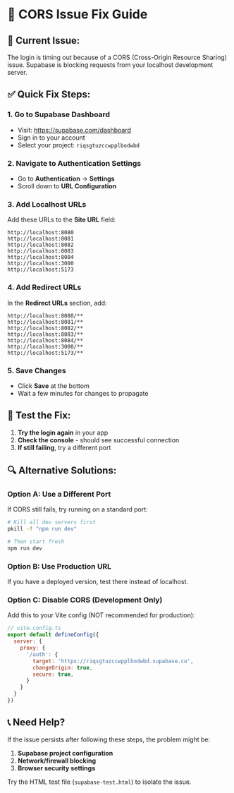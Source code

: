 # 🔧 CORS Issue Fix Guide

## 🚨 **Current Issue:**
The login is timing out because of a CORS (Cross-Origin Resource Sharing) issue. Supabase is blocking requests from your localhost development server.

## ✅ **Quick Fix Steps:**

### **1. Go to Supabase Dashboard**
- Visit: https://supabase.com/dashboard
- Sign in to your account
- Select your project: `riqsgtuzccwpplbodwbd`

### **2. Navigate to Authentication Settings**
- Go to **Authentication** → **Settings**
- Scroll down to **URL Configuration**

### **3. Add Localhost URLs**
Add these URLs to the **Site URL** field:
```
http://localhost:8080
http://localhost:8081
http://localhost:8082
http://localhost:8083
http://localhost:8084
http://localhost:3000
http://localhost:5173
```

### **4. Add Redirect URLs**
In the **Redirect URLs** section, add:
```
http://localhost:8080/**
http://localhost:8081/**
http://localhost:8082/**
http://localhost:8083/**
http://localhost:8084/**
http://localhost:3000/**
http://localhost:5173/**
```

### **5. Save Changes**
- Click **Save** at the bottom
- Wait a few minutes for changes to propagate

## 🧪 **Test the Fix:**

1. **Try the login again** in your app
2. **Check the console** - should see successful connection
3. **If still failing**, try a different port

## 🔍 **Alternative Solutions:**

### **Option A: Use a Different Port**
If CORS still fails, try running on a standard port:
```bash
# Kill all dev servers first
pkill -f "npm run dev"

# Then start fresh
npm run dev
```

### **Option B: Use Production URL**
If you have a deployed version, test there instead of localhost.

### **Option C: Disable CORS (Development Only)**
Add this to your Vite config (NOT recommended for production):
```javascript
// vite.config.ts
export default defineConfig({
  server: {
    proxy: {
      '/auth': {
        target: 'https://riqsgtuzccwpplbodwbd.supabase.co',
        changeOrigin: true,
        secure: true,
      }
    }
  }
})
```

## 📞 **Need Help?**
If the issue persists after following these steps, the problem might be:
1. **Supabase project configuration**
2. **Network/firewall blocking**
3. **Browser security settings**

Try the HTML test file (`supabase-test.html`) to isolate the issue.
